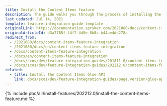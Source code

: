 ```yaml
---
title: Install the Content Items feature
description: The guide walks you through the process of installing the Content Items feature in the project.
last_updated: Jul 14, 2021
template: feature-integration-guide-template
originalLink: https://documentation.spryker.com/2021080/docs/content-items-feature-integration
originalArticleId: d3a7785f-f4f7-4d9e-8b8c-b44ae4dd278a
redirect_from:
  - /2021080/docs/content-items-feature-integration
  - /2021080/docs/en/content-items-feature-integration
  - /docs/content-items-feature-integration
  - /docs/en/content-items-feature-integration
  - /docs/scos/dev/feature-integration-guides/201811.0/content-items-feature-integration.html
  - /docs/scos/dev/feature-integration-guides/202212.0/content-items-feature-integration.html
related:
  - title: Install the Content Items Glue API
    link: docs/scos/dev/feature-integration-guides/page.version/glue-api/glue-api-content-items-feature-integration.html
---
```


{% include pbc/all/install-features/202212.0/install-the-content-items-feature.md %} <!-- To edit, see /_includes/pbc/all/install-features/202212.0/install-the-content-items-feature.md -->
